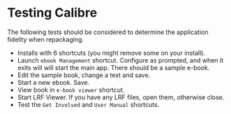 # Testing Calibre

The following tests should be considered to determine the application fidelity when repackaging.

* Installs with 6 shortcuts (you might remove some on your install).
* Launch `ebook Management` shortcut. Configure as prompted, and when it exits will will start the main app. There should be a sample e-book.
* Edit the sample book, change a text and save.
* Start a new ebook.  Save.
* View book in `e-book viewer` shortcut.
* Start LRF Viewer.  If you have any LRF files, open them, otherwise close.
* Test the `Get Involved` and `User Manual` shortcuts.
